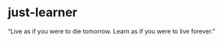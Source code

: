 just-learner
============

“Live as if you were to die tomorrow. Learn as if you were to live forever.” 
